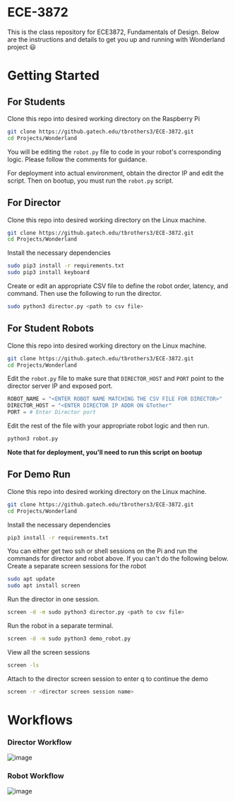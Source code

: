 # ECE-3872
This is the class repository for ECE3872, Fundamentals of Design. Below are the instructions and details to get you up and running with Wonderland project :smiley:

# Getting Started

## For Students

Clone this repo into desired working directory on the Raspberry Pi 
```bash 
git clone https://github.gatech.edu/tbrothers3/ECE-3872.git
cd Projects/Wonderland
```

You will be editing the `robot.py` file to code in your robot's corresponding logic. Please follow the comments for guidance. 

For deployment into actual environment, obtain the director IP and edit the script. Then on bootup, you must run the `robot.py` script. 

## For Director

Clone this repo into desired working directory on the Linux machine. 
```bash 
git clone https://github.gatech.edu/tbrothers3/ECE-3872.git
cd Projects/Wonderland
```

Install the necessary dependencies
```bash
sudo pip3 install -r requirements.txt
sudo pip3 install keyboard
```

Create or edit an appropriate CSV file to define the robot order, latency, and command. Then use the following to run the director. 
```bash
sudo python3 director.py <path to csv file>
```

## For Student Robots

Clone this repo into desired working directory on the Linux machine. 
```bash 
git clone https://github.gatech.edu/tbrothers3/ECE-3872.git
cd Projects/Wonderland
```

Edit the `robot.py` file to make sure that `DIRECTOR_HOST` and `PORT` point to the director server IP and exposed port.
```python
ROBOT_NAME = "<ENTER ROBOT NAME MATCHING THE CSV FILE FOR DIRECTOR>"
DIRECTOR_HOST = "<ENTER DIRECTOR IP ADDR ON GTother"
PORT = # Enter Director port
```

Edit the rest of the file with your appropriate robot logic and then run.  
```bash
python3 robot.py
```

**Note that for deployment, you'll need to run this script on bootup**

## For Demo Run

Clone this repo into desired working directory on the Linux machine. 
```bash 
git clone https://github.gatech.edu/tbrothers3/ECE-3872.git
cd Projects/Wonderland
```

Install the necessary dependencies
```bash
pip3 install -r requirements.txt
```

You can either get two ssh or shell sessions on the Pi and run the commands for director and robot above. If you can't do the following below. 
Create a separate screen sessions for the robot
```bash
sudo apt update
sudo apt install screen
```

Run the director in one session. 
```bash
screen -d -m sudo python3 director.py <path to csv file>
```

Run the robot in a separate terminal.
```bash
screen -d -m sudo python3 demo_robot.py
```

View all the screen sessions
```bash
screen -ls
```

Attach to the director screen session to enter q to continue the demo
```bash 
screen -r <director screen session name> 
```

# Workflows

### Director Workflow
![image](https://github.gatech.edu/storage/user/36924/files/3a65e800-8db5-4410-b7be-3a2d468da0d8)


### Robot Workflow
![image](https://github.gatech.edu/storage/user/36924/files/5009c66e-b7c6-4e2b-939d-f8608703b652)

